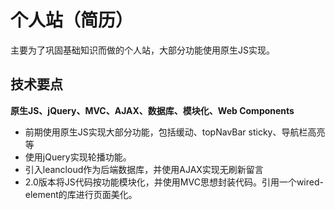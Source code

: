 # 个人站（简历）
主要为了巩固基础知识而做的个人站，大部分功能使用原生JS实现。
## 技术要点
  **原生JS、jQuery、MVC、AJAX、数据库、模块化、Web Components**
- 前期使用原生JS实现大部分功能，包括缓动、topNavBar sticky、导航栏高亮等
- 使用jQuery实现轮播功能。
- 引入leancloud作为后端数据库，并使用AJAX实现无刷新留言
- 2.0版本将JS代码按功能模块化，并使用MVC思想封装代码。引用一个wired-element的库进行页面美化。

